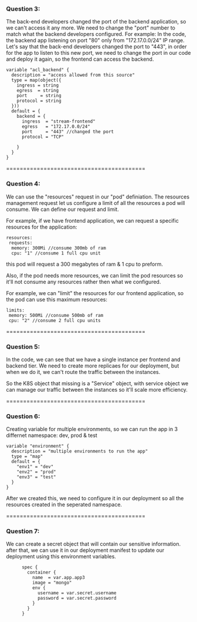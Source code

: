 ### Question 3:

The back-end developers changed the port of the backend application, so we can't access it any more.
We need to change the "port" number to match what the backend developers configured.
For example:
In the code, the backend app listening on port "80" only from "172.17.0.0/24" IP range.
Let's say that the back-end developers changed the port to "443", in order for the app to listen to this new port, we need to change the port in our code and deploy it again, so the frontend can access the backend.

```
variable "acl_backend" {
  description = "access allowed from this source"
  type = map(object({
    ingress = string
    egress  = string
    port     = string
    protocol = string
  }))
  default = {
    backend = {
      ingress  = "stream-frontend"
      egress   = "172.17.0.0/24"
      port     = "443" //changed the port
      protocol = "TCP"

    }
  }
}
```

=========================================

### Question 4:

We can use the "resources" request in our "pod" definiation.
The resources management request let us configure a limit of all the resources a pod will consume.
We can define our request and limit.

For example, if we have frontend application, we can request a specific resources for the application:
```
resources:
 requests:
  memory: 300Mi //consume 300mb of ram
  cpu: "1" //consume 1 full cpu unit
```

this pod will request a 300 megabytes of ram & 1 cpu to preform.

Also, if the pod needs more resources, we can limit the pod resources so it'll not consume any resources rather then what we configured.

For example, we can "limit" the resources for our frontend application, so the pod can use this maximum resources:
 
 ```
 limits:
  memory: 500Mi //consume 500mb of ram
  cpu: "2" //consume 2 full cpu units
```
=========================================

### Question 5:

In the code, we can see that we have a single instance per frontend and backend tier.
We need to create more replicaes for our deployment, but when we do it, we can't route the traffic between the instances.

So the K8S object that missing is a "Service" object, with service object we can manage our traffic between the instances so it'll scale more efficiency. 

=========================================

### Question 6:

Creating variable for multiple environments, so we can run the app in 3 differnet namespace: dev, prod & test

```
variable "environment" {
  description = "multiple environments to run the app"
  type = "map"
  default = {
    "env1" = "dev"
    "env2" = "prod"
    "env3" = "test"
  }
}
```

After we created this, we need to configure it in our deployment so all the resources created in the seperated namespace. 

=========================================

### Question 7:

We can create a secret object that will contain our sensitive information. after that, we can use it in our deployment manifest to update our deployment using this environment variables.

```
      spec {
        container {
          name  = var.app.app3
          image = "mongo"
          env {
            username = var.secret.username
            password = var.secret.password
          }
        }
      }
```